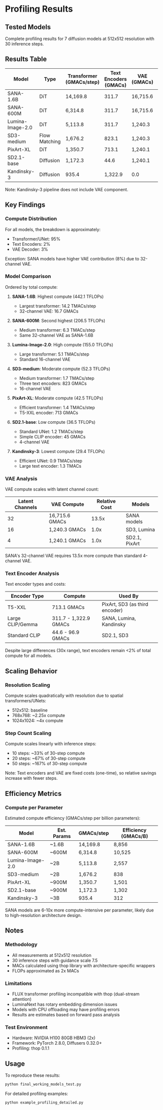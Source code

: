 # Profiling Results

## Tested Models

Complete profiling results for 7 diffusion models at 512x512 resolution with 30 inference steps.

## Results Table

| Model            | Type          | Transformer (GMACs/step) | Text Encoders (GMACs) | VAE (GMACs) | Total (TFLOPs) |
| ---------------- | ------------- | ------------------------ | --------------------- | ----------- | -------------- |
| SANA-1.6B        | DiT           | 14,169.8                 | 311.7                 | 16,715.6    | 442.1          |
| SANA-600M        | DiT           | 6,314.8                  | 311.7                 | 16,715.6    | 206.5          |
| Lumina-Image-2.0 | DiT           | 5,113.8                  | 311.7                 | 1,240.3     | 155.0          |
| SD3-medium       | Flow Matching | 1,676.2                  | 823.1                 | 1,240.3     | 52.3           |
| PixArt-XL        | DiT           | 1,350.7                  | 713.1                 | 1,240.1     | 42.5           |
| SD2.1-base       | Diffusion     | 1,172.3                  | 44.6                  | 1,240.1     | 36.5           |
| Kandinsky-3      | Diffusion     | 935.4                    | 1,322.9               | 0.0         | 29.4           |

Note: Kandinsky-3 pipeline does not include VAE component.

## Key Findings

### Compute Distribution

For all models, the breakdown is approximately:

- Transformer/UNet: 95%
- Text Encoders: 2%
- VAE Decoder: 3%

Exception: SANA models have higher VAE contribution (8%) due to 32-channel VAE.

### Model Comparison

Ordered by total compute:

1. **SANA-1.6B**: Highest compute (442.1 TFLOPs)

   - Largest transformer: 14.2 TMACs/step
   - 32-channel VAE: 16.7 GMACs

2. **SANA-600M**: Second highest (206.5 TFLOPs)

   - Medium transformer: 6.3 TMACs/step
   - Same 32-channel VAE as SANA-1.6B

3. **Lumina-Image-2.0**: High compute (155.0 TFLOPs)

   - Large transformer: 5.1 TMACs/step
   - Standard 16-channel VAE

4. **SD3-medium**: Moderate compute (52.3 TFLOPs)

   - Medium transformer: 1.7 TMACs/step
   - Three text encoders: 823 GMACs
   - 16-channel VAE

5. **PixArt-XL**: Moderate compute (42.5 TFLOPs)

   - Efficient transformer: 1.4 TMACs/step
   - T5-XXL encoder: 713 GMACs

6. **SD2.1-base**: Low compute (36.5 TFLOPs)

   - Standard UNet: 1.2 TMACs/step
   - Simple CLIP encoder: 45 GMACs
   - 4-channel VAE

7. **Kandinsky-3**: Lowest compute (29.4 TFLOPs)
   - Efficient UNet: 0.9 TMACs/step
   - Large text encoder: 1.3 TMACs

### VAE Analysis

VAE compute scales with latent channel count:

| Latent Channels | VAE Compute    | Relative Cost | Models        |
| --------------- | -------------- | ------------- | ------------- |
| 32              | 16,715.6 GMACs | 13.5x         | SANA models   |
| 16              | 1,240.3 GMACs  | 1.0x          | SD3, Lumina   |
| 4               | 1,240.1 GMACs  | 1.0x          | SD2.1, PixArt |

SANA's 32-channel VAE requires 13.5x more compute than standard 4-channel VAE.

### Text Encoder Analysis

Text encoder types and costs:

| Encoder Type     | Compute               | Used By                        |
| ---------------- | --------------------- | ------------------------------ |
| T5-XXL           | 713.1 GMACs           | PixArt, SD3 (as third encoder) |
| Large CLIP/Gemma | 311.7 - 1,322.9 GMACs | SANA, Lumina, Kandinsky        |
| Standard CLIP    | 44.6 - 96.9 GMACs     | SD2.1, SD3                     |

Despite large differences (30x range), text encoders remain <2% of total compute for all models.

## Scaling Behavior

### Resolution Scaling

Compute scales quadratically with resolution due to spatial transformers/UNets:

- 512x512: baseline
- 768x768: ~2.25x compute
- 1024x1024: ~4x compute

### Step Count Scaling

Compute scales linearly with inference steps:

- 10 steps: ~33% of 30-step compute
- 20 steps: ~67% of 30-step compute
- 50 steps: ~167% of 30-step compute

Note: Text encoders and VAE are fixed costs (one-time), so relative savings increase with fewer steps.

## Efficiency Metrics

### Compute per Parameter

Estimated compute efficiency (GMACs/step per billion parameters):

| Model            | Est. Params | GMACs/step | Efficiency (GMACs/B) |
| ---------------- | ----------- | ---------- | -------------------- |
| SANA-1.6B        | ~1.6B       | 14,169.8   | 8,856                |
| SANA-600M        | ~600M       | 6,314.8    | 10,525               |
| Lumina-Image-2.0 | ~2B         | 5,113.8    | 2,557                |
| SD3-medium       | ~2B         | 1,676.2    | 838                  |
| PixArt-XL        | ~900M       | 1,350.7    | 1,501                |
| SD2.1-base       | ~900M       | 1,172.3    | 1,302                |
| Kandinsky-3      | ~3B         | 935.4      | 312                  |

SANA models are 6-10x more compute-intensive per parameter, likely due to high-resolution architecture design.

## Notes

### Methodology

- All measurements at 512x512 resolution
- 30 inference steps with guidance scale 7.5
- MACs calculated using thop library with architecture-specific wrappers
- FLOPs approximated as 2x MACs

### Limitations

- FLUX transformer profiling incompatible with thop (dual-stream attention)
- LuminaNext has rotary embedding dimension issues
- Models with CPU offloading may have profiling errors
- Results are estimates based on forward pass analysis

### Test Environment

- Hardware: NVIDIA H100 80GB HBM3 (2x)
- Framework: PyTorch 2.8.0, Diffusers 0.32.0+
- Profiling: thop 0.1.1

## Usage

To reproduce these results:

```bash
python final_working_models_test.py
```

For detailed profiling examples:

```bash
python example_profiling_detailed.py
```
